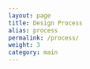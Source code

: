 ```yaml
---
layout: page
title: Design Process
alias: process
permalink: /process/
weight: 3
category: main
---
```

